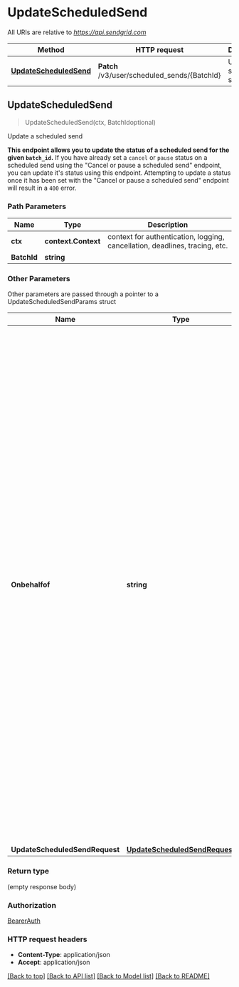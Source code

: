# UpdateScheduledSend

All URIs are relative to *https://api.sendgrid.com*

Method | HTTP request | Description
------------- | ------------- | -------------
[**UpdateScheduledSend**](UpdateScheduledSend.md#UpdateScheduledSend) | **Patch** /v3/user/scheduled_sends/{BatchId} | Update a scheduled send



## UpdateScheduledSend

> UpdateScheduledSend(ctx, BatchIdoptional)

Update a scheduled send

**This endpoint allows you to update the status of a scheduled send for the given `batch_id`.**  If you have already set a `cancel` or `pause` status on a scheduled send using the \"Cancel or pause a scheduled send\" endpoint, you can update it's status using this endpoint. Attempting to update a status once it has been set with the \"Cancel or pause a scheduled send\" endpoint will result in a `400` error.

### Path Parameters


Name | Type | Description
------------- | ------------- | -------------
**ctx** | **context.Context** | context for authentication, logging, cancellation, deadlines, tracing, etc.
**BatchId** | **string** | 

### Other Parameters

Other parameters are passed through a pointer to a UpdateScheduledSendParams struct


Name | Type | Description
------------- | ------------- | -------------
**Onbehalfof** | **string** | The `on-behalf-of` header allows you to make API calls from a parent account on behalf of the parent's Subusers or customer accounts. You will use the parent account's API key when using this header. When making a call on behalf of a customer account, the property value should be \"account-id\" followed by the customer account's ID (e.g., `on-behalf-of: account-id <account-id>`). When making a call on behalf of a Subuser, the property value should be the Subuser's username (e.g., `on-behalf-of: <subuser-username>`). See [**On Behalf Of**](https://docs.sendgrid.com/api-reference/how-to-use-the-sendgrid-v3-api/on-behalf-of) for more information.
**UpdateScheduledSendRequest** | [**UpdateScheduledSendRequest**](UpdateScheduledSendRequest.md) | 

### Return type

 (empty response body)

### Authorization

[BearerAuth](../README.md#BearerAuth)

### HTTP request headers

- **Content-Type**: application/json
- **Accept**: application/json

[[Back to top]](#) [[Back to API list]](../README.md#documentation-for-api-endpoints)
[[Back to Model list]](../README.md#documentation-for-models)
[[Back to README]](../README.md)

